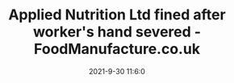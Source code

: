 ---
"title": "Applied Nutrition Ltd fined after worker's hand severed - FoodManufacture.co.uk"
"date": "2021-9-30 11:6:0"
"feed_name": "GOOGLENEWSINDUSTRIAL"
"feed_website": "https://news.google.com/search?q=industrial%2Bincident&hl=en-US&gl=US&ceid=US:en"
"feed_rss": "https://news.google.com/rss/search?q=industrial%2Bincident&hl=en-US&gl=US&ceid=US:en"
"link": "https://www.foodmanufacture.co.uk/Article/2021/09/30/Applied-Nutrition-Ltd-fined-after-worker-s-hand-severed"
"source": "{'href': 'https://www.foodmanufacture.co.uk', 'title': 'FoodManufacture.co.uk'}"
"file": "_posts/2021-1-1-b0f90f2ec6e1438f9d12825ba94992be21eab5de.md"
"accident": "1"
"drilling": "0"
"dead": "0"
"injured": "1"
"arrested": "0"
"where": "unknown site"
"causes": "sever"
"place": "unknown place"
---
